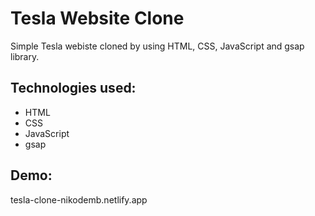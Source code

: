 # Tesla Website Clone

Simple Tesla webiste cloned by using HTML, CSS, JavaScript and gsap library.

## Technologies used:

- HTML
- CSS
- JavaScript
- gsap

## Demo:

tesla-clone-nikodemb.netlify.app
